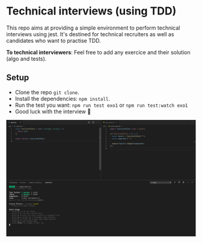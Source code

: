 # Technical interviews (using TDD)

This repo aims at providing a simple environment to perform technical interviews using jest. It's destined for technical recruiters as well as candidates who want to practise TDD.

**To technical interviewers**: Feel free to add any exercice and their solution (algo and tests).

## Setup

- Clone the repo `git clone`.
- Install the dependencies: `npm install`.
- Run the test you want: `npm run test exo1` or `npm run test:watch exo1`
- Good luck with the interview 🤞

![Setup](img/setup.png)
